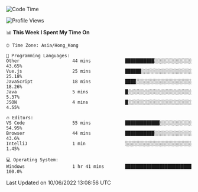 <!--START_SECTION:waka-->
![Code Time](http://img.shields.io/badge/Code%20Time-19%20hrs%2017%20mins-blue)

![Profile Views](http://img.shields.io/badge/Profile%20Views-24-blue)

📊 **This Week I Spent My Time On** 

```text
⌚︎ Time Zone: Asia/Hong_Kong

💬 Programming Languages: 
Other                    44 mins             ███████████░░░░░░░░░░░░░░   43.65% 
Vue.js                   25 mins             ██████░░░░░░░░░░░░░░░░░░░   25.18% 
JavaScript               18 mins             ████░░░░░░░░░░░░░░░░░░░░░   18.26% 
Java                     5 mins              █░░░░░░░░░░░░░░░░░░░░░░░░   5.37% 
JSON                     4 mins              █░░░░░░░░░░░░░░░░░░░░░░░░   4.55%

🔥 Editors: 
VS Code                  55 mins             █████████████░░░░░░░░░░░░   54.95% 
Browser                  44 mins             ███████████░░░░░░░░░░░░░░   43.6% 
IntelliJ                 1 min               ░░░░░░░░░░░░░░░░░░░░░░░░░   1.45%

💻 Operating System: 
Windows                  1 hr 41 mins        █████████████████████████   100.0%

```


 Last Updated on 10/06/2022 13:08:56 UTC
<!--END_SECTION:waka-->

